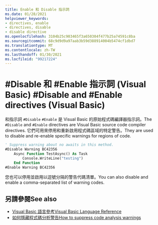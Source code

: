 ```yaml
---
title: Enable 和 Disable 指示詞
ms.date: 01/28/2021
helpviewer_keywords:
- directives, enable
- directives, disable
- disable directive
ms.openlocfilehash: 3104b25c903465f3a650304f477b25a74591c8ba
ms.sourcegitcommit: 68c9d9d9a97aab3b59d388914004b5474cf1dbd7
ms.translationtype: MT
ms.contentlocale: zh-TW
ms.lasthandoff: 01/30/2021
ms.locfileid: "99217224"
---
```

# <a name="disable-and-enable-directives-visual-basic"></a><span data-ttu-id="87575-102">#Disable 和 #Enable 指示詞 (Visual Basic) </span><span class="sxs-lookup"><span data-stu-id="87575-102">#Disable and #Enable directives (Visual Basic)</span></span>

<span data-ttu-id="87575-103">和指示詞 `#Disable` `#Enable` 是 Visual Basic 的原始程式碼編譯器指示詞。</span><span class="sxs-lookup"><span data-stu-id="87575-103">The `#Disable` and `#Enable` directives are Visual Basic source code compiler directives.</span></span> <span data-ttu-id="87575-104">它們可用來停用和重新啟用程式碼區域的特定警告。</span><span class="sxs-lookup"><span data-stu-id="87575-104">They are used to disable and re-enable specific warnings for regions of code.</span></span>

```vb
' Suppress warning about no awaits in this method.
#Disable Warning BC42356
    Async Function TestAsync() As Task
        Console.WriteLine("testing")
    End Function
#Enable Warning BC42356
```

<span data-ttu-id="87575-105">您也可以停用並啟用以逗號分隔的警告代碼清單。</span><span class="sxs-lookup"><span data-stu-id="87575-105">You can also disable and enable a comma-separated list of warning codes.</span></span>

## <a name="see-also"></a><span data-ttu-id="87575-106">另請參閱</span><span class="sxs-lookup"><span data-stu-id="87575-106">See also</span></span>

- [<span data-ttu-id="87575-107">Visual Basic 語言參考</span><span class="sxs-lookup"><span data-stu-id="87575-107">Visual Basic Language Reference</span></span>](../index.md)
- [<span data-ttu-id="87575-108">如何隱藏程式碼分析警告</span><span class="sxs-lookup"><span data-stu-id="87575-108">How to suppress code analysis warnings</span></span>](../../../fundamentals/code-analysis/suppress-warnings.md)
